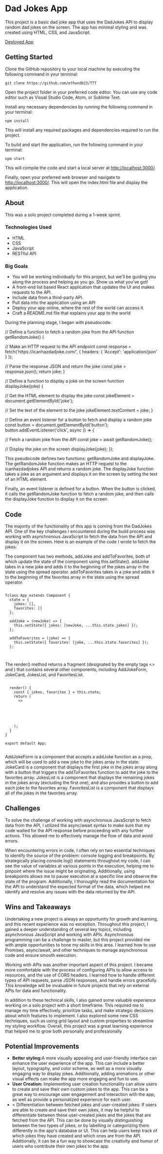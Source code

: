  <h1>Dad Jokes App</h1>
    <p>This project is a basic dad joke app that uses the DadJokes API to display random dad jokes on the screen. The app has minimal styling and was created using HTML, CSS, and JavaScript.</p>

<a href="https://dad-jokes-api-list-project-2.netlify.app">Deployed App</a>


<h2>Getting Started</h2>
<p>Clone the GitHub repository to your local machine by executing the following command in your terminal:</p>
<pre><code>git clone https://github.com/ethandb23/TTT</code></pre>
<p>Open the project folder in your preferred code editor. You can use any code editor such as Visual Studio Code, Atom, or Sublime Text.</p>
<p>Install any necessary dependencies by running the following command in your terminal:</p>
<pre><code>npm install</code></pre>
<p>This will install any required packages and dependencies required to run the project.</p>
<p>To build and start the application, run the following command in your terminal:</p>
<pre><code>npm start</code></pre>
<p>This will compile the code and start a local server at <a href="http://localhost:3000/">http://localhost:3000/</a>.</p>
<p>Finally, open your preferred web browser and navigate to <a href="http://localhost:3000/">http://localhost:3000/</a>. This will open the index.html file and display the application.</p>

<h2>About</h2>
<p>This was a solo project completed during a 1-week sprint.</p>


<h3>Technologies Used</h3>
<ul>
  <li>HTML</li>
  <li>CSS</li>
  <li>JavaScript</li>
  <li>RESTful API</li>
</ul>

<h3>Big Goals</h3>
<ul>
  <li>You will be working individually for this project, but we'll be guiding you along the process and helping as you go. Show us what you've got!</li>
  <li>A front-end list based React application that updates the UI and makes requests to the API.</li>
  <li>Include data from a third-party API.</li>
  <li>Pull data into the application using an API</li>
  <li>Deploy your app online, where the rest of the world can access it.</li>
  <li>Craft a README.md file that explains your app to the world</li>
</ul>




<p>During the planning stage, I began with pseudocode:</p>

    
    

<p>
// Define a function to fetch a random joke from the API
function getRandomJoke() {
</p>
<p>
  // Make an HTTP request to the API endpoint
  const response = fetch('https://icanhazdadjoke.com/', {
    headers: {
      'Accept': 'application/json'
    }
  });
  </p>
    // Parse the response JSON and return the joke
  const joke = response.json();
  return joke;
}
<p>
// Define a function to display a joke on the screen
function displayJoke(joke) {
</p>
<p>
  // Get the HTML element to display the joke
  const jokeElement = document.getElementById('joke');
</p>
<p>
  // Set the text of the element to the joke
  jokeElement.textContent = joke;
}
</p>
<p>
// Define an event listener for a button to fetch and display a random joke
const button = document.getElementById('button');
button.addEventListener('click', async () => {
</p>
<p>
  // Fetch a random joke from the API
  const joke = await getRandomJoke();
</p>

<p>
  // Display the joke on the screen
  displayJoke(joke);
});
</p>

<p>This pseudocode defines two functions: getRandomJoke and displayJoke. The getRandomJoke function makes an HTTP request to the icanhazdadjokes API and returns a random joke. The displayJoke function takes a joke as an argument and displays it on the screen by setting the text of an HTML element.</p>
<p>Finally, an event listener is defined for a button. When the button is clicked, it calls the getRandomJoke function to fetch a random joke, and then calls the displayJoke function to display it on the screen.</p>



<h2>Code</h2>
<p>The majority of the functionality of this app is coming from the DadJokes API. One of the key challenges I encountered during the build process was working with asynchronous JavaScript to fetch the data from the API and display it on the screen. Here is an example of the code I wrote to fetch the jokes:</p>

<p>The component has two methods, addJoke and addToFavorites, both of which update the state of the component using this.setState(). addJoke takes in a new joke and adds it to the beginning of the jokes array in the state using the spread operator. addToFavorites takes in a joke and adds it to the beginning of the favorites array in the state using the spread operator.
</p>

<pre><code>
Tclass App extends Component {
  state = {
    jokes: [],
    favorites: []
  };

  addJoke = (newJoke) => {
    this.setState({ jokes: [newJoke, ...this.state.jokes] });
  };

  addToFavorites = (joke) => {
    this.setState({ favorites: [joke, ...this.state.favorites] });
  };


</pre></code>

<p>
The render() method returns a fragment (designated by the empty tags <> and </>) that contains several other components, including AddJokeForm, JokeCard, JokesList, and FavoritesList.
</p>

<pre><code>
  render() {
    const { jokes, favorites } = this.state;
    return (
      <>
        <AddJokeForm addJoke={this.addJoke} />
        <JokeCard joke={jokes[0]} addToFavorites={this.addToFavorites} />
        <JokesList jokes={jokes.slice(1)} addToFavorites={this.addToFavorites} />
        <FavoritesList favorites={favorites} />
      </>
    );
  }
}

export default App;

</code></pre>

<p>AddJokeForm is a component that accepts a addJoke function as a prop, which will be used to add a new joke to the jokes array in the state. JokeCard is a component that displays the first joke in the jokes array along with a button that triggers the addToFavorites function to add the joke to the favorites array. JokesList is a component that displays the remaining jokes in the jokes array (excluding the first one), and also provides a button to add each joke to the favorites array. FavoritesList is a component that displays all of the jokes in the favorites array.

</p>


<h2>Challenges</h2>

<p>To solve the challenge of working with asynchronous JavaScript to fetch data from the API, I utilized the async/await syntax to make sure that my code waited for the API response before proceeding with any further actions. This allowed me to effectively manage the flow of data and avoid errors.
</p>

<p>When encountering errors in code, I often rely on two essential techniques to identify the source of the problem: console logging and breakpoints. By strategically placing console.log() statements throughout my code, I can see the value of variables at various points in the execution, helping me to pinpoint where the issue might be originating. Additionally, using breakpoints allows me to pause execution at a specific line and observe the state of the program. Additionally, I thoroughly read the documentation for the API to understand the expected format of the data, which helped me identify and resolve any issues with the data returned by the API.</p>

<h2>Wins and Takeaways</h2>
<p>Undertaking a new project is always an opportunity for growth and learning, and this recent experience was no exception. Throughout this project, I gained a deeper understanding of several key topics, including asynchronous JavaScript and working with APIs. Asynchronous programming can be a challenge to master, but this project provided me with ample opportunities to hone my skills in this area. I learned how to use Promises, async/await, and other techniques to manage asynchronous code and ensure smooth execution.
</p>

<p>Working with APIs was another important aspect of this project. I became more comfortable with the process of configuring APIs to allow access to resources, and the use of CORS headers. I learned how to handle different types of API requests, parse JSON responses, and handle errors gracefully. This knowledge will be invaluable in future projects that rely on external APIs for data and functionality.
</p>


<p>In addition to these technical skills, I also gained some valuable experience working on a solo project with a short timeframe. This required me to manage my time effectively, prioritize tasks, and make strategic decisions about which features to implement. I also explored some new CSS techniques, such as using grid layout and custom properties to streamline my styling workflow. Overall, this project was a great learning experience that helped me to grow both personally and professionally</p>

<h2>Potential Improvements</h2>
<ul>
  <li><strong>Better styling:</strong>A more visually appealing and user-friendly interface can enhance the user experience of the app. This can include a better layout, typography, and color scheme, as well as a more visually engaging way to display jokes. Additionally, adding animations or other visual effects can make the app more engaging and fun to use.</li>
  <li><strong>User Creation:</strong>  Implementing user creation functionality can allow users to create and save their own custom jokes to the app. This can be a great way to encourage user engagement and interaction with the app, as well as provide a personalized experience for each user.</li>
  <li><
Differentiation between fetched jokes and user-created jokes: If users are able to create and save their own jokes, it may be helpful to differentiate between these user-created jokes and the jokes that are fetched from the API. This can be done by visually distinguishing between the two types of jokes, or by labelling or categorizing them differently in the app's database or UI. This can help users keep track of which jokes they have created and which ones are from the API. Additionally, it can be a fun way to showcase the creativity and humor of users who contribute their own jokes to the app.
</li>
</ul>
